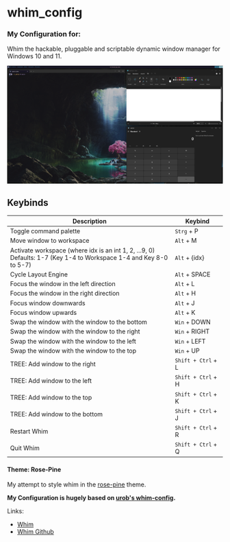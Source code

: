 # whim_config

### My Configuration for:

Whim the hackable, pluggable and scriptable dynamic window manager for Windows 10 and 11.

![Overlay](https://github.com/Skadusch/whim_config/blob/main/img/Screenshot.png)

## Keybinds

| Description                                                                                                           | Keybind            |
| --------------------------------------------------------------------------------------------------------------------- | ------------------ |
| Toggle command palette                                                                                                | `Strg` + P         |
| Move window to workspace                                                                                              | `Alt` + M          |
| Activate workspace (where idx is an int 1, 2, ...9, 0)<br>Defaults: 1-7 (Key 1-4 to Workspace 1-4 and Key 8-0 to 5-7) | `Alt` + {idx}      |
| Cycle Layout Engine                                                                                                   | `Alt` + SPACE      |
| Focus the window in the left direction                                                                                | `Alt` + L          |
| Focus the window in the right direction                                                                               | `Alt` + H          |
| Focus window downwards                                                                                                | `Alt` + J          |
| Focus window upwards                                                                                                  | `Alt` + K          |
| Swap the window with the window to the bottom                                                                         | `Win` + DOWN       |
| Swap the window with the window to the right                                                                          | `Win` + RIGHT      |
| Swap the window with the window to the left                                                                           | `Win` + LEFT       |
| Swap the window with the window to the top                                                                            | `Win` + UP         |
| TREE: Add window to the right                                                                                         | `Shift + Ctrl` + L |
| TREE: Add window to the left                                                                                          | `Shift + Ctrl` + H |
| TREE: Add window to the top                                                                                           | `Shift + Ctrl` + K |
| TREE: Add window to the bottom                                                                                        | `Shift + Ctrl` + J |
| Restart Whim                                                                                                          | `Shift + Ctrl` + R |
| Quit Whim                                                                                                             | `Shift + Ctrl` + Q |

#### Theme: Rose-Pine

My attempt to style whim in the [rose-pine](https://rosepinetheme.com/) theme.

**My Configuration is hugely based on [urob's whim-config](https://github.com/urob/whim-config/tree/main).**

Links:

- [Whim](https://dalyisaac.github.io/Whim/index.html)
- [Whim Github](https://github.com/dalyIsaac/Whim)

